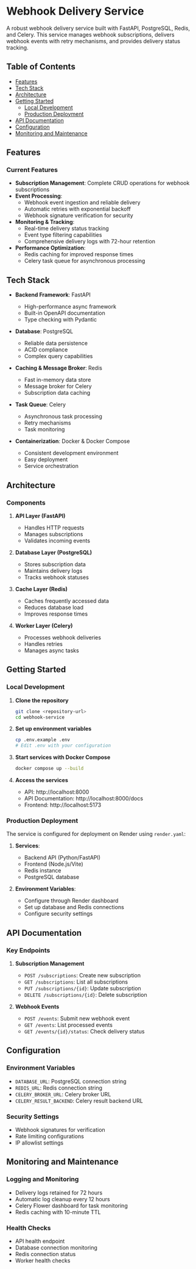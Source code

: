 # Webhook Delivery Service

A robust webhook delivery service built with FastAPI, PostgreSQL, Redis, and Celery. This service manages webhook subscriptions, delivers webhook events with retry mechanisms, and provides delivery status tracking.

## Table of Contents
- [Features](#features)
- [Tech Stack](#tech-stack)
- [Architecture](#architecture)
- [Getting Started](#getting-started)
  - [Local Development](#local-development)
  - [Production Deployment](#production-deployment)
- [API Documentation](#api-documentation)
- [Configuration](#configuration)
- [Monitoring and Maintenance](#monitoring-and-maintenance)

## Features

### Current Features
- **Subscription Management**: Complete CRUD operations for webhook subscriptions
- **Event Processing**:
  - Webhook event ingestion and reliable delivery
  - Automatic retries with exponential backoff
  - Webhook signature verification for security
- **Monitoring & Tracking**:
  - Real-time delivery status tracking
  - Event type filtering capabilities
  - Comprehensive delivery logs with 72-hour retention
- **Performance Optimization**:
  - Redis caching for improved response times
  - Celery task queue for asynchronous processing

## Tech Stack

- **Backend Framework**: FastAPI
  - High-performance async framework
  - Built-in OpenAPI documentation
  - Type checking with Pydantic

- **Database**: PostgreSQL
  - Reliable data persistence
  - ACID compliance
  - Complex query capabilities

- **Caching & Message Broker**: Redis
  - Fast in-memory data store
  - Message broker for Celery
  - Subscription data caching

- **Task Queue**: Celery
  - Asynchronous task processing
  - Retry mechanisms
  - Task monitoring

- **Containerization**: Docker & Docker Compose
  - Consistent development environment
  - Easy deployment
  - Service orchestration

## Architecture

### Components
1. **API Layer (FastAPI)**
   - Handles HTTP requests
   - Manages subscriptions
   - Validates incoming events

2. **Database Layer (PostgreSQL)**
   - Stores subscription data
   - Maintains delivery logs
   - Tracks webhook statuses

3. **Cache Layer (Redis)**
   - Caches frequently accessed data
   - Reduces database load
   - Improves response times

4. **Worker Layer (Celery)**
   - Processes webhook deliveries
   - Handles retries
   - Manages async tasks

## Getting Started

### Local Development

1. **Clone the repository**
   ```bash
   git clone <repository-url>
   cd webhook-service
   ```

2. **Set up environment variables**
   ```bash
   cp .env.example .env
   # Edit .env with your configuration
   ```

3. **Start services with Docker Compose**
   ```bash
   docker compose up --build
   ```

4. **Access the services**
   - API: http://localhost:8000
   - API Documentation: http://localhost:8000/docs
   - Frontend: http://localhost:5173

### Production Deployment

The service is configured for deployment on Render using `render.yaml`:

1. **Services**:
   - Backend API (Python/FastAPI)
   - Frontend (Node.js/Vite)
   - Redis instance
   - PostgreSQL database

2. **Environment Variables**:
   - Configure through Render dashboard
   - Set up database and Redis connections
   - Configure security settings

## API Documentation

### Key Endpoints

1. **Subscription Management**
   - `POST /subscriptions`: Create new subscription
   - `GET /subscriptions`: List all subscriptions
   - `PUT /subscriptions/{id}`: Update subscription
   - `DELETE /subscriptions/{id}`: Delete subscription

2. **Webhook Events**
   - `POST /events`: Submit new webhook event
   - `GET /events`: List processed events
   - `GET /events/{id}/status`: Check delivery status

## Configuration

### Environment Variables

- `DATABASE_URL`: PostgreSQL connection string
- `REDIS_URL`: Redis connection string
- `CELERY_BROKER_URL`: Celery broker URL
- `CELERY_RESULT_BACKEND`: Celery result backend URL

### Security Settings

- Webhook signatures for verification
- Rate limiting configurations
- IP allowlist settings

## Monitoring and Maintenance

### Logging and Monitoring
- Delivery logs retained for 72 hours
- Automatic log cleanup every 12 hours
- Celery Flower dashboard for task monitoring
- Redis caching with 10-minute TTL

### Health Checks
- API health endpoint
- Database connection monitoring
- Redis connection status
- Worker health checks
